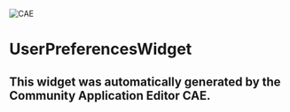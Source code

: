 ![CAE](https://github.com/CAE-Community-Application-Editor/frontendComponent-UserPreferencesWidget/blob/gh-pages/img/logo.png)  

UserPreferencesWidget
===================


This widget was automatically generated by the Community Application Editor CAE.  
---------------
